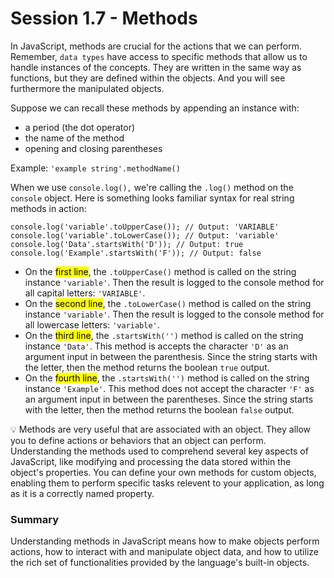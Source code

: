 # Session 1.7 - Methods

In JavaScript, methods are crucial for the actions that we can perform. Remember, `data types` have access to specific methods that allow us to handle instances of the concepts. They are written in the same way as functions, but they are defined within the objects. And you will see furthermore the manipulated objects.

Suppose we can recall these methods by appending an instance with:

- a period (the dot operator)
- the name of the method
- opening and closing parentheses

Example: `'example string'.methodName()`

When we use `console.log(),` we're calling the `.log()` method on the `console` object. Here is something looks familiar syntax for real string methods in action:

    console.log('variable'.toUpperCase()); // Output: 'VARIABLE'
    console.log('variable'.toLowerCase()); // Output: 'variable'
    console.log('Data'.startsWith('D')); // Output: true 
    console.log('Example'.startsWith('F')); // Output: false

- On the <mark>first line</mark>, the `.toUpperCase()` method is called on the string instance `'variable'`. Then the result is logged to the console method for all capital letters: `'VARIABLE'`.
- On the <mark>second line</mark>, the `.toLowerCase()` method is called on the string instance `'variable'`. Then the result is logged to the console method for all lowercase letters: `'variable'`.
- On the <mark>third line</mark>, the `.startsWith('')` method is called on the string instance `'Data'`. This method is accepts the character `'D'` as an argument input in between the parenthesis. Since the string starts with the letter, then the method returns the boolean `true` output.
- On the <mark>fourth line</mark>, the `.startsWith('')` method is called on the string instance `'Example'`. This method does not accept the character `'F'` as an argument input in between the parentheses. Since the string starts with the letter, then the method returns the boolean `false` output.

:bulb: Methods are very useful that are associated with an object. They allow you to define actions or behaviors that an object can perform. Understanding the methods used to comprehend several key aspects of JavaScript, like modifying and processing the data stored within the object's properties. You can define your own methods for custom objects, enabling them to perform specific tasks relevent to your application, as long as it is a correctly named property.

### Summary

Understanding methods in JavaScript means how to make objects perform actions, how to interact with and manipulate object data, and how to utilize the rich set of functionalities provided by the language's built-in objects.
